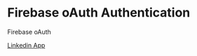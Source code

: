 <h1>Firebase oAuth Authentication</h1>

<p>Firebase oAuth</p>
<a href="https://github.com/irfandayan/linkedin-build-web2.0">Linkedin App</a>
